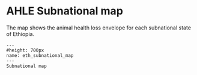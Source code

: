 # AHLE Subnational map
<p>
The map shows the animal health loss envelope for each subnational state of Ethiopia.
</p>

```{figure} ../Images/eth_subnational_map.png
---
#height: 700px
name: eth_subnational_map
---
Subnational map
```

